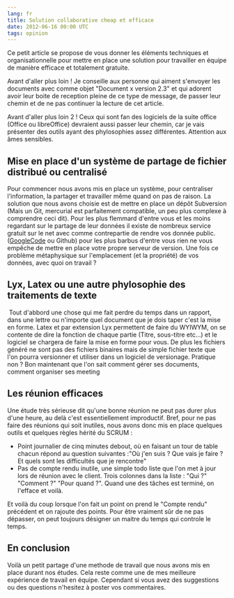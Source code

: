 ```yaml
---
lang: fr
title: Solution collaborative cheap et efficace
date: 2012-06-16 00:00 UTC
tags: opinion
---
```



Ce petit article se propose de vous donner les éléments techniques et
organisationnelle pour mettre en place une solution pour travailler en
équipe de manière efficace et totalement gratuite.

Avant d'aller plus loin ! Je conseille aux personne qui aiment s'envoyer
les documents avec comme objet "Document x version 2.3" et qui adorent
avoir leur boite de reception pleine de ce type de message, de passer
leur chemin et de ne pas continuer la lecture de cet article. 

Avant d'aller plus loin 2 ! Ceux qui sont fan des logiciels de la suite
office (Office ou libreOffice) devraient aussi passer leur chemin, car
je vais présenter des outils ayant des phylosophies assez différentes.
Attention aux âmes sensibles.

## Mise en place d'un système de partage de fichier distribué ou centralisé

Pour commencer nous avons mis en place un système, pour centraliser
l'information, la partager et travailler même quand on pas de raison. La
solution que nous avons choisie est de mettre en place un dépôt
Subversion (Mais un Git, mercurial est parfaitement compatible, un peu
plus complexe à comprendre ceci dit). Pour les plus flemmard d'entre
vous et les moins regardant sur le partage de leur données il existe de
nombreux service gratuit sur le net avec comme contrepartie de rendre
vos donnée public.
([GoogleCode](http://code.google.com/intl/fr-FR/ "Google code") ou
Github) pour les plus barbus d'entre vous rien ne vous empêche de mettre
en place votre propre serveur de version. Une fois ce problème
métaphysique sur l'emplacement (et la propriété) de vos données, avec
quoi on travail ? 

## Lyx, Latex ou une autre phylosophie des traitements de texte

 Tout d'abbord une chose qui me fait perdre du temps dans un rapport,
dans une lettre ou n'importe quel document que je dois taper c'est la
mise en forme. Latex et par extension Lyx permettent de faire du WYIWYM,
on se contente de dire la fonction de chaque partie (Titre, sous-titre
etc...) et le logiciel se chargera de faire la mise en forme pour vous.
De plus les fichiers généré ne sont pas des fichiers binaires mais de
simple fichier texte que l'on pourra versionner et utiliser dans un
logiciel de versionage. Pratique non ? Bon maintenant que l'on sait
comment gérer ses documents, comment organiser ses meeting

## Les réunion efficaces

Une étude très sérieuse dit qu'une bonne réunion ne peut pas durer plus
d'une heure, au delà c'est essentiellement improductif. Bref, pour ne
pas faire des réunions qui soit inutiles, nous avons donc mis en place
quelques outils et quelques règles hérité du SCRUM :

-   Point journalier de cinq minutes debout, où en faisant un tour de
    table chacun répond au question suivantes :"Où j'en suis ? Que vais
    je faire ? Et quels sont les difficultés que je rencontre"
-   Pas de compte rendu inutile, une simple todo liste que l'on met à
    jour lors de réunion avec le client. Trois colonnes dans la liste :
    "Qui ?" "Comment ?" "Pour quand ?". Quand une des tâches est
    terminé, on l'efface et voilà. 

Et voilà du coup lorsque l'on fait un point on prend le "Compte rendu"
précédent et on rajoute des points. Pour être vraiment sûr de ne pas
dépasser, on peut toujours désigner un maitre du temps qui controle le
temps. 

## En conclusion

Voilà un petit partage d'une methode de travail que nous avons mis en
place durant nos études. Cela reste comme une de mes meilleure
expérience de travail en équipe. Cependant si vous avez des suggestions
ou des questions n'hesitez à poster vos commentaires. 